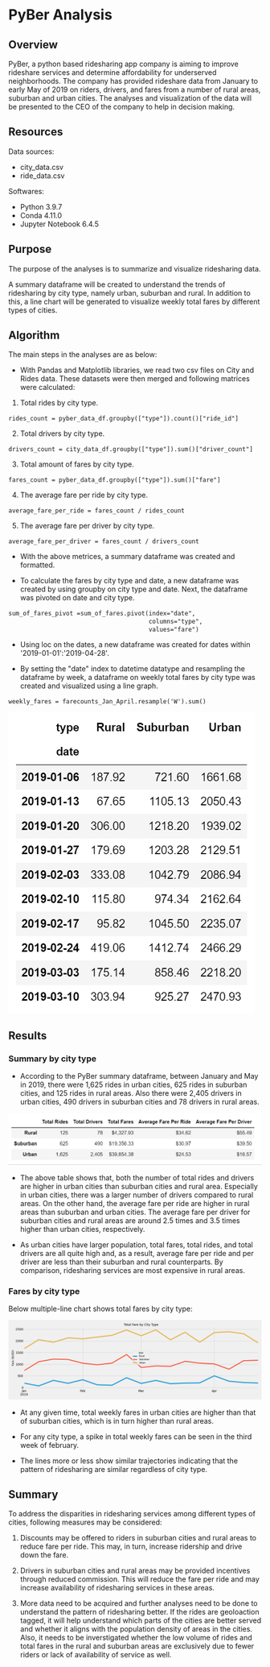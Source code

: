 # PyBer Analysis

## Overview

PyBer, a python based ridesharing app company is aiming to improve rideshare services and determine affordability for underserved neighborhoods. The company has provided rideshare data from January to early May of 2019 on riders, drivers, and fares from a number of rural areas, suburban and urban cities. The analyses and visualization of the data will be presented to the CEO of the company to help in decision making.

## Resources

Data sources:
 - city_data.csv
 - ride_data.csv
 
Softwares:
 - Python 3.9.7
 - Conda 4.11.0
 - Jupyter Notebook 6.4.5

## Purpose

The purpose of the analyses is to summarize and visualize ridesharing data.

A summary dataframe will be created to understand the trends of ridesharing by city type, namely urban, suburban and rural. In addition to this, a line chart will be generated to visualize weekly total fares by different types of cities.

## Algorithm

The main steps in the analyses are as below:

- With Pandas and Matplotlib libraries, we read two csv files on City and Rides data. These datasets were then merged and following matrices were calculated:

1. Total rides by city type.
 
 ```
 rides_count = pyber_data_df.groupby(["type"]).count()["ride_id"]
 ```
2. Total drivers by city type.

```
drivers_count = city_data_df.groupby(["type"]).sum()["driver_count"]
```
3. Total amount of fares by city type.

```
fares_count = pyber_data_df.groupby(["type"]).sum()["fare"]
```
4. The average fare per ride by city type.

```
average_fare_per_ride = fares_count / rides_count
```
5. The average fare per driver by city type. 

```
average_fare_per_driver = fares_count / drivers_count
```
- With the above metrices, a summary dataframe was created and formatted.

- To calculate the fares by city type and date, a new dataframe was created by using groupby on city type and date. Next, the dataframe was pivoted on date and city type.

```
sum_of_fares_pivot =sum_of_fares.pivot(index="date",
                                       columns="type",
                                       values="fare")                                     
```
- Using loc on the dates, a new dataframe was created for dates within '2019-01-01':'2019-04-28'.

- By setting the "date" index to datetime datatype and resampling the dataframe by week, a dataframe on weekly total fares by city type was created and visualized using a line graph.

```
weekly_fares = farecounts_Jan_April.resample('W').sum()
```

![Pivot_Fares](https://github.com/Nusratnimme/PyBer_Analysis/blob/main/Analysis/Pivot_Fares.png)

## Results

### Summary by city type

- According to the PyBer summary dataframe, between January and May in 2019, there were 1,625 rides in urban cities, 625 rides in suburban cities, and 125 rides in rural areas. Also there were 2,405 drivers in urban cities, 490 drivers in suburban cities and 78 drivers in rural areas.

![Pyber_Summary](https://github.com/Nusratnimme/PyBer_Analysis/blob/main/Analysis/PyBer_Summary_City_Type.png)

- The above table shows that, both the number of total rides and drivers are higher in urban cities than suburban cities and rural area. Especially in urban cities, there was a larger number of drivers compared to rural areas. On the other hand, the average fare per ride are higher in rural areas than suburban and urban cities. The average fare per driver for suburban cities and rural areas are around 2.5 times and 3.5 times higher than urban cities, respectively.

- As urban cities have larger population, total fares, total rides, and total drivers are all quite high and, as a result, average fare per ride and per driver are less than their suburban and rural counterparts. By comparison, ridesharing services are most expensive in rural areas.

### Fares by city type

Below multiple-line chart shows total fares by city type:

![PyBer_fare_summary](https://github.com/Nusratnimme/PyBer_Analysis/blob/main/Analysis/Pyber_fare_summary.png)

- At any given time, total weekly fares in urban cities are higher than that of suburban cities, which is in turn higher than rural areas.

- For any city type, a spike in total weekly fares can be seen in the third week of february.

- The lines more or less show similar trajectories indicating that the pattern of ridesharing are similar regardless of city type. 

## Summary

To address the disparities in ridesharing services among different types of cities, following measures may be considered:

1. Discounts may be offered to riders in suburban cities and rural areas to reduce fare per ride. This may, in turn, increase ridership and drive down the fare.

2. Drivers in suburban cities and rural areas may be provided incentives through reduced commission. This will reduce the fare per ride and may increase availability of ridesharing services in these areas.

3. More data need to be acquired and further analyses need to be done to understand the pattern of ridesharing better. If the rides are geoloaction tagged, it will help understand which parts of the cities are better served and whether it aligns with the population density of areas in the cities. Also, it needs to be inverstigated whether the low volume of rides and total fares in the rural and suburban areas are exclusively due to fewer riders or lack of availability of service as well.
